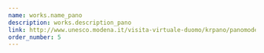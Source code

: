 ```yaml
---
name: works.name_pano
description: works.description_pano
link: http://www.unesco.modena.it/visita-virtuale-duomo/krpano/panomodena.html
order_number: 5
---
```

